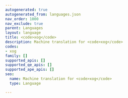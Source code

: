 ```yaml
---
autogenerated: true
autogenerated_from: languages.json
nav_order: 1000
nav_exclude: true
parent: Languages
layout: language
title: <code>xog</code>
description: Machine translation for <code>xog</code>
codes:
- xog
family: []
supported_apis: []
supported_qe_apis: []
supported_ape_apis: []
seo:
  name: Machine translation for <code>xog</code>
  type: Language

---
```


